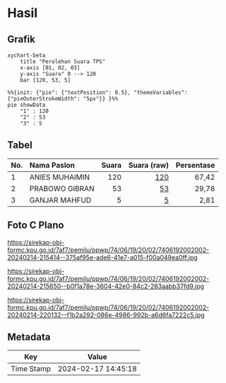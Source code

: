 # Hasil

## Grafik

```mermaid
xychart-beta
    title "Perolehan Suara TPS"
    x-axis [01, 02, 03]
    y-axis "Suara" 0 --> 120
    bar [120, 53, 5]
```

```mermaid
%%{init: {"pie": {"textPosition": 0.5}, "themeVariables": {"pieOuterStrokeWidth": "5px"}} }%%
pie showData
    "1" : 120
    "2" : 53
    "3" : 5
```

## Tabel

| No. | Nama Paslon    | Suara | Suara (raw) | Persentase |
|:--- |:-------------- | -----:| -----------:| ----------:|
| 1   | ANIES MUHAIMIN | 120   | [120][p-1]  | 67,42      |
| 2   | PRABOWO GIBRAN | 53    | [53][p-2]   | 29,78      |
| 3   | GANJAR MAHFUD  | 5     | [5][p-3]    | 2,81       |


[p-1]: https://github.com/gigit-pemilu/pemilu-2024-74-sulawesi-tenggara/blob/main/pilpres/hitung-suara/sub/74-sulawesi-tenggara/sub/06-bombana/sub/19-poleang-tengah/sub/2002-lebo-ea/sub/002-tps/sub/paslon-1.txt
[p-2]: https://github.com/gigit-pemilu/pemilu-2024-74-sulawesi-tenggara/blob/main/pilpres/hitung-suara/sub/74-sulawesi-tenggara/sub/06-bombana/sub/19-poleang-tengah/sub/2002-lebo-ea/sub/002-tps/sub/paslon-2.txt
[p-3]: https://github.com/gigit-pemilu/pemilu-2024-74-sulawesi-tenggara/blob/main/pilpres/hitung-suara/sub/74-sulawesi-tenggara/sub/06-bombana/sub/19-poleang-tengah/sub/2002-lebo-ea/sub/002-tps/sub/paslon-3.txt

## Foto C Plano

https://sirekap-obj-formc.kpu.go.id/7af7/pemilu/ppwp/74/06/19/20/02/7406192002002-20240214-215414--375af95e-ade6-41e7-a015-f00a049ea0ff.jpg

https://sirekap-obj-formc.kpu.go.id/7af7/pemilu/ppwp/74/06/19/20/02/7406192002002-20240214-215650--b0f1a78e-3604-42e0-84c2-283aabb37fd9.jpg

https://sirekap-obj-formc.kpu.go.id/7af7/pemilu/ppwp/74/06/19/20/02/7406192002002-20240214-220132--f1b2a292-086e-4986-992b-a6d6fa7222c5.jpg


## Metadata

| Key        | Value               |
| ---------- | ------------------- |
| Time Stamp | 2024-02-17 14:45:18 |



